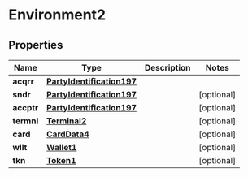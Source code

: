 

# Environment2

## Properties

Name | Type | Description | Notes
------------ | ------------- | ------------- | -------------
**acqrr** | [**PartyIdentification197**](PartyIdentification197.md) |  | 
**sndr** | [**PartyIdentification197**](PartyIdentification197.md) |  |  [optional]
**accptr** | [**PartyIdentification197**](PartyIdentification197.md) |  |  [optional]
**termnl** | [**Terminal2**](Terminal2.md) |  |  [optional]
**card** | [**CardData4**](CardData4.md) |  |  [optional]
**wllt** | [**Wallet1**](Wallet1.md) |  |  [optional]
**tkn** | [**Token1**](Token1.md) |  |  [optional]



